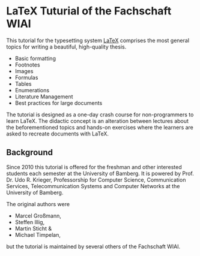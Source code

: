 # LaTeX Tuturial of the Fachschaft WIAI

This tutorial for the typesetting system [LaTeX](https://www.latex-project.org/) comprises the most general topics for writing a beautiful, high-quality thesis.

* Basic formatting
* Footnotes
* Images
* Formulas
* Tables
* Enumerations
* Literature Management
* Best practices for large documents 

The tutorial is designed as a one-day crash course for non-programmers to learn LaTeX. The didactic concept is an alteration between lectures about the beforementioned topics and hands-on exercises where the learners are asked to recreate documents with LaTeX. 

## Background

Since 2010 this tutorial is offered for the freshman and other interested students each semester at the University of Bamberg. It is powered by Prof. Dr. Udo R. Krieger, Professorship for Computer Science, Communication Services, Telecommunication Systems and Computer Networks at the University of Bamberg.

The original authors were

* Marcel Großmann,
* Steffen Illig,
* Martin Sticht &
* Michael Timpelan,

but the tutorial is maintained by several others of the Fachschaft WIAI.